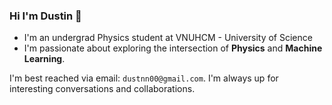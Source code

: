 ### Hi I'm Dustin 👋

- I'm an undergrad Physics student at VNUHCM - University of Science 
- I'm passionate about exploring the intersection of **Physics** and **Machine Learning**.

I'm best reached via email: `dustnn00@gmail.com`. I'm always up for interesting conversations and collaborations.
